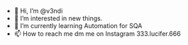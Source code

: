 - 👋 Hi, I’m @v3ndi
- 👀 I’m interested in new things.
- 🌱 I’m currently learning Automation for SQA
- 📫 How to reach me dm me on Instagram 333.lucifer.666

<!---
v3ndi/v3ndi is a ✨ special ✨ repository because its `README.md` (this file) appears on your GitHub profile.
You can click the Preview link to take a look at your changes.
--->
